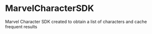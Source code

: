 # MarvelCharacterSDK
Marvel Character SDK created to obtain a list of characters and cache frequent results
